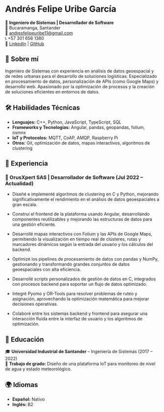 # Andrés Felipe Uribe García  

🚀 **Ingeniero de Sistemas | Desarrollador de Software**  
📍 Bucaramanga, Santander  
📧 andresfelipeuribe11@gmail.com  
📞 +57 301 656 1380  
🔗 [LinkedIn](https://www.linkedin.com/in/andresuribeg/) | [GitHub](https://github.com/LotusZaheer)  

## 🌟 Sobre mí  
Ingeniero de Sistemas con experiencia en análisis de datos geoespacial y de redes urbanas para el desarrollo de soluciones logisticas. Especializado en procesamiento de datos, personalización de APIs (como Google Maps) y desarrollo web. Apasionado por la optimización de procesos y la creación de soluciones eficientes en entornos de datos.  

## 🛠️ Habilidades Técnicas  
- **Lenguajes:** C++, Python, JavaScript, TypeScript, SQL  
- **Frameworks y Tecnologías:** Angular, pandas, geopandas, folium, osmnx
- **IoT y Protocolos:** MQTT, CoAP, AMQP, Raspberry Pi  
- **Otros:** Git, optimización de datos, mapas interactivos, algoritmos de clustering 

## 💼 Experiencia  
### 🏢 OrusXpert SAS | **Desarrollador de Software** (Jul 2022 – Actualidad)  

- Diseñé e implementé algoritmos de clustering en C y Python, mejorando significativamente el rendimiento en el análisis de datos geoespaciales a gran escala.

- Construí el frontend de la plataforma usando Angular, desarrollando componentes reutilizables y mejorando las estructuras de datos para una gestión eficiente.

- Desarrollé mapas interactivos con Folium y las APIs de Google Maps, permitiendo la visualización en tiempo real de clústeres, rutas y marcadores dinámicos según la entrada del usuario y los cálculos del backend.

- Optimizé los pipelines de procesamiento de datos con pandas y NumPy, gestionando y transformando grandes conjuntos de datos geoespaciales con alta eficiencia.

- Desarrollé scripts personalizados de gestión de datos en C, integrados con procesos backend para soportar un flujo de datos optimizado.

- Integré Pyomo y OR-Tools para resolver problemas de ruteo y asignación, aprovechando la optimización matemática para mejorar decisiones operativas.

- Colaboré entre los sistemas backend y frontend para asegurar una interacción fluida entre la interfaz de usuario y los algoritmos de optimización.

## 📖 Educación  
🎓 **Universidad Industrial de Santander** – Ingeniería de Sistemas (2017 – 2022)  
📜 **Trabajo de grado:** Diseño de una plataforma IoT para monitoreo de nivel de agua y estado meteorológico.  

## 🌍 Idiomas  
- **Español:** Nativo  
- **Inglés:** B2  

